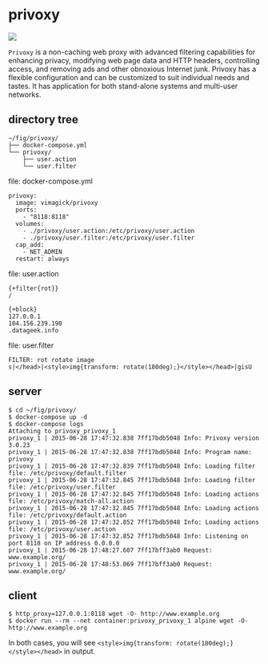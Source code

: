 privoxy
=======

[![](https://badge.imagelayers.io/vimagick/privoxy:latest.svg)](https://imagelayers.io/?images=vimagick/privoxy:latest)

`Privoxy` is a non-caching web proxy with advanced filtering capabilities for
enhancing privacy, modifying web page data and HTTP headers, controlling
access, and removing ads and other obnoxious Internet junk. Privoxy has a
flexible configuration and can be customized to suit individual needs and
tastes. It has application for both stand-alone systems and multi-user
networks.

## directory tree

```
~/fig/privoxy/
├── docker-compose.yml
└── privoxy/
    ├── user.action
    └── user.filter
```

file: docker-compose.yml

```
privoxy:
  image: vimagick/privoxy
  ports:
    - "8118:8118"
  volumes:
    - ./privoxy/user.action:/etc/privoxy/user.action
    - ./privoxy/user.filter:/etc/privoxy/user.filter
  cap_add:
    - NET_ADMIN
  restart: always
```

file: user.action

```
{+filter{rot}}
/

{+block}
127.0.0.1
104.156.239.190
.datageek.info

```

file: user.filter

```
FILTER: rot rotate image
s|</head>|<style>img{transform: rotate(180deg);}</style></head>|gisU
```

## server

```
$ cd ~/fig/privoxy/
$ docker-compose up -d
$ docker-compose logs
Attaching to privoxy_privoxy_1
privoxy_1 | 2015-06-28 17:47:32.838 7ff17bdb5048 Info: Privoxy version 3.0.23
privoxy_1 | 2015-06-28 17:47:32.838 7ff17bdb5048 Info: Program name: privoxy
privoxy_1 | 2015-06-28 17:47:32.839 7ff17bdb5048 Info: Loading filter file: /etc/privoxy/default.filter
privoxy_1 | 2015-06-28 17:47:32.845 7ff17bdb5048 Info: Loading filter file: /etc/privoxy/user.filter
privoxy_1 | 2015-06-28 17:47:32.845 7ff17bdb5048 Info: Loading actions file: /etc/privoxy/match-all.action
privoxy_1 | 2015-06-28 17:47:32.845 7ff17bdb5048 Info: Loading actions file: /etc/privoxy/default.action
privoxy_1 | 2015-06-28 17:47:32.852 7ff17bdb5048 Info: Loading actions file: /etc/privoxy/user.action
privoxy_1 | 2015-06-28 17:47:32.852 7ff17bdb5048 Info: Listening on port 8118 on IP address 0.0.0.0
privoxy_1 | 2015-06-28 17:48:27.607 7ff17bff3ab0 Request: www.example.org/
privoxy_1 | 2015-06-28 17:48:53.069 7ff17bff3ab0 Request: www.example.org/
```

## client

```
$ http_proxy=127.0.0.1:8118 wget -O- http://www.example.org
$ docker run --rm --net container:privoxy_privoxy_1 alpine wget -O- http://www.example.org
```

In both cases, you will see `<style>img{transform: rotate(180deg);}</style></head>` in output.
